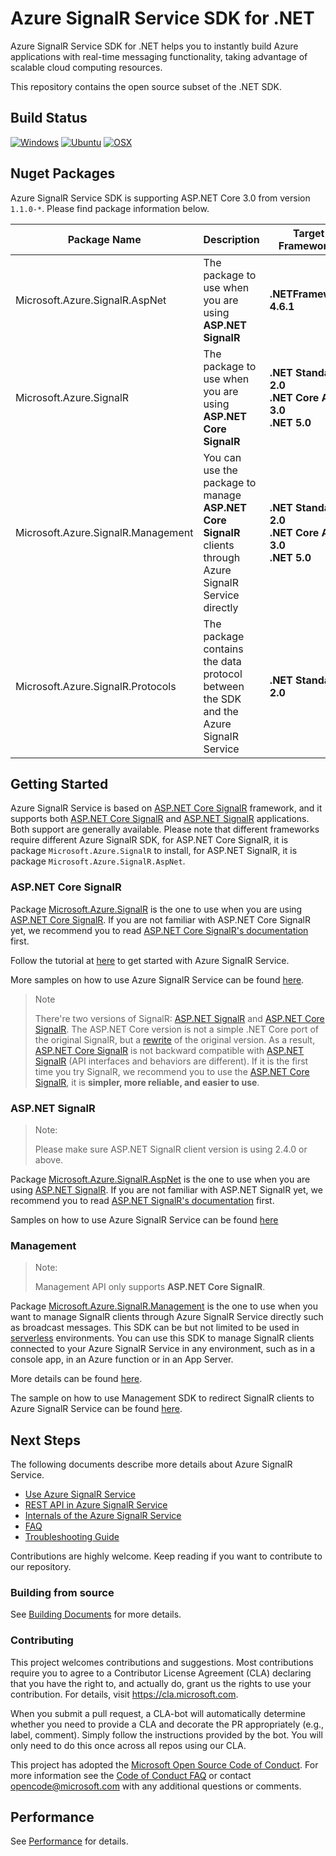 # Azure SignalR Service SDK for .NET

Azure SignalR Service SDK for .NET helps you to instantly build Azure applications with real-time messaging functionality, taking advantage of scalable cloud computing resources.

This repository contains the open source subset of the .NET SDK.

## Build Status

[![Windows](https://img.shields.io/github/workflow/status/Azure/azure-signalr/Gated-Windows/dev?label=Windows)](https://github.com/Azure/azure-signalr/actions?query=workflow%3AGated-Windowns)
[![Ubuntu](https://img.shields.io/github/workflow/status/Azure/azure-signalr/Gated-Ubuntu/dev?label=Ubuntu)](https://github.com/Azure/azure-signalr/actions?query=workflow%3AGated-Ubuntu)
[![OSX](https://img.shields.io/github/workflow/status/Azure/azure-signalr/Gated-OSX/dev?label=OSX)](https://github.com/Azure/azure-signalr/actions?query=workflow%3AGated-OSX)

## Nuget Packages

Azure SignalR Service SDK is supporting ASP.NET Core 3.0 from version `1.1.0-*`. Please find package information below.

<div class="packageTable">
  
Package Name | Description | Target Frameworks | <img width=500/> Packages <img width=500/>
---|---|---|---
Microsoft.Azure.SignalR.AspNet | The package to use when you are using **ASP.NET SignalR** | **.NETFramework 4.6.1** | [![NuGet](https://img.shields.io/nuget/v/Microsoft.Azure.SignalR.AspNet.svg?label=NuGet)](https://www.nuget.org/packages/Microsoft.Azure.SignalR.AspNet) <br/> [![MyGet](https://img.shields.io/myget/azure-signalr-dev/vpre/Microsoft.Azure.SignalR.AspNet.svg?label=MyGet)](https://www.myget.org/feed/azure-signalr-dev/package/nuget/Microsoft.Azure.SignalR.AspNet)
Microsoft.Azure.SignalR | The package to use when you are using **ASP.NET Core SignalR** | **.NET Standard 2.0**<br/> **.NET Core App 3.0**<br/> **.NET 5.0** |  [![Nuget](https://img.shields.io/nuget/v/Microsoft.Azure.SignalR.svg?label=NuGet)](https://www.nuget.org/packages/Microsoft.Azure.SignalR/) <br/> [![MyGet](https://img.shields.io/myget/azure-signalr-dev/vpre/Microsoft.Azure.SignalR.svg?label=MyGet)](https://www.myget.org/feed/azure-signalr-dev/package/nuget/Microsoft.Azure.SignalR)
Microsoft.Azure.SignalR.Management | You can use the package to manage **ASP.NET Core SignalR** clients through Azure SignalR Service directly | **.NET Standard 2.0**<br/> **.NET Core App 3.0**<br/> **.NET 5.0** | [![NuGet](https://img.shields.io/nuget/v/Microsoft.Azure.SignalR.Management.svg?label=NuGet)](https://www.nuget.org/packages/Microsoft.Azure.SignalR.Management) <br/>  [![MyGet](https://img.shields.io/myget/azure-signalr-dev/vpre/Microsoft.Azure.SignalR.Management.svg?label=MyGet)](https://www.myget.org/feed/azure-signalr-dev/package/nuget/Microsoft.Azure.SignalR.Management)
| Microsoft.Azure.SignalR.Protocols | The package contains the data protocol between the SDK and the Azure SignalR Service | **.NET Standard 2.0** | [![NuGet](https://img.shields.io/nuget/v/Microsoft.Azure.SignalR.Protocols.svg?label=NuGet)](https://www.nuget.org/packages/Microsoft.Azure.SignalR.Protocols) <br/>  [![MyGet](https://img.shields.io/myget/azure-signalr-dev/vpre/Microsoft.Azure.SignalR.Protocols.svg?label=MyGet)](https://www.myget.org/feed/azure-signalr-dev/package/nuget/Microsoft.Azure.SignalR.Protocols)
</div>

## Getting Started

Azure SignalR Service is based on [ASP.NET Core SignalR](https://github.com/aspnet/AspNetCore/tree/master/src/SignalR) framework, and it supports both [ASP.NET Core SignalR](https://github.com/aspnet/AspNetCore/tree/master/src/SignalR) and [ASP.NET SignalR](https://github.com/SignalR/SignalR) applications. Both support are generally available. Please note that different frameworks require different Azure SignalR SDK, for ASP.NET Core SignalR, it is package `Microsoft.Azure.SignalR` to install, for ASP.NET SignalR, it is package `Microsoft.Azure.SignalR.AspNet`.

### ASP.NET Core SignalR

Package [Microsoft.Azure.SignalR](https://www.nuget.org/packages/Microsoft.Azure.SignalR) is the one to use when you are using [ASP.NET Core SignalR](https://github.com/aspnet/SignalR). If you are not familiar with ASP.NET Core SignalR yet, we recommend you to read [ASP.NET Core SignalR's documentation](https://docs.microsoft.com/aspnet/core/signalr/) first.

Follow the tutorial at [here](https://aka.ms/signalr_service_doc) to get started with Azure SignalR Service.

More samples on how to use Azure SignalR Service can be found [here](https://github.com/aspnet/AzureSignalR-samples/).

> Note
> 
> There're two versions of SignalR: [ASP.NET SignalR](https://github.com/SignalR/SignalR) and [ASP.NET Core SignalR](https://github.com/aspnet/SignalR). The ASP.NET Core version is not a simple .NET Core port of the original SignalR, but a [rewrite](https://blogs.msdn.microsoft.com/webdev/2017/09/14/announcing-signalr-for-asp-net-core-2-0/) of the original version. As a result, [ASP.NET Core SignalR](https://github.com/aspnet/SignalR) is not backward compatible with [ASP.NET SignalR](https://github.com/SignalR/SignalR) (API interfaces and behaviors are different). If it is the first time you try SignalR, we recommend you to use the [ASP.NET Core SignalR](https://github.com/aspnet/SignalR), it is **simpler, more reliable, and easier to use**.

### ASP.NET SignalR

> Note:
>
> Please make sure ASP.NET SignalR client version is using 2.4.0 or above.

Package [Microsoft.Azure.SignalR.AspNet](https://www.nuget.org/packages/Microsoft.Azure.SignalR.AspNet) is the one to use when you are using [ASP.NET SignalR](https://github.com/SignalR/SignalR). If you are not familiar with ASP.NET SignalR yet, we recommend you to read [ASP.NET SignalR's documentation](https://docs.microsoft.com/en-us/aspnet/signalr/) first.

Samples on how to use Azure SignalR Service can be found [here](https://github.com/aspnet/AzureSignalR-samples/tree/master/aspnet-samples/ChatRoom)

### Management

> Note: 
> 
> Management API only supports **ASP.NET Core SignalR**.

Package [Microsoft.Azure.SignalR.Management](https://www.nuget.org/packages/Microsoft.Azure.SignalR.Management) is the one to use when you want to manage SignalR clients through Azure SignalR Service directly such as broadcast messages. This SDK can be but not limited to be used in [serverless](https://azure.microsoft.com/solutions/serverless/) environments. You can use this SDK to manage SignalR clients connected to your Azure SignalR Service in any environment, such as in a console app, in an Azure function or in an App Server.

More details can be found [here](./docs/management-sdk-guide.md).

The sample on how to use Management SDK to redirect SignalR clients to Azure SignalR Service can be found [here](https://github.com/aspnet/AzureSignalR-samples/tree/master/samples/Management).

## Next Steps

The following documents describe more details about Azure SignalR Service.

- [Use Azure SignalR Service](./docs/use-signalr-service.md)
- [REST API in Azure SignalR Service](./docs/rest-api.md)
- [Internals of the Azure SignalR Service](./docs/internal.md)
- [FAQ](./docs/faq.md)
- [Troubleshooting Guide](./docs/tsg.md)

Contributions are highly welcome. Keep reading if you want to contribute to our repository.

### Building from source

See [Building Documents](./docs/build-source.md) for more details.

### Contributing

This project welcomes contributions and suggestions.  Most contributions require you to agree to a
Contributor License Agreement (CLA) declaring that you have the right to, and actually do, grant us
the rights to use your contribution. For details, visit https://cla.microsoft.com.

When you submit a pull request, a CLA-bot will automatically determine whether you need to provide
a CLA and decorate the PR appropriately (e.g., label, comment). Simply follow the instructions
provided by the bot. You will only need to do this once across all repos using our CLA.

This project has adopted the [Microsoft Open Source Code of Conduct](https://opensource.microsoft.com/codeofconduct/).
For more information see the [Code of Conduct FAQ](https://opensource.microsoft.com/codeofconduct/faq/) or
contact [opencode@microsoft.com](mailto:opencode@microsoft.com) with any additional questions or comments.

## Performance

See [Performance](./docs/performance-guide.md) for details.

